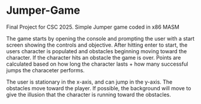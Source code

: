 # Jumper-Game
Final Project for CSC 2025.  Simple Jumper game coded in x86 MASM

The game starts by opening the console and prompting the user with a start screen showing the controls and objective.  After hitting enter to start, the users character is populated and obstacles beginning moving toward the character.  If the character hits an obstacle the game is over.  Points are calculated based on how long the character lasts + how many successful jumps the characeter performs.

<Add Picture of Console Gameplay>

The user is stationary in the x-axis, and can jump in the y-axis.  The obstacles move toward the player.  If possible, the background will move to give the illusion that the character is running toward the obstacles.  

